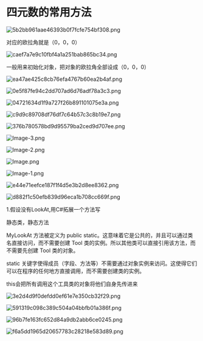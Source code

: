 # 四元数的常用方法

![5b2bb961aae46393b0f7fcfe754bf308.png](image/5b2bb961aae46393b0f7fcfe754bf308.png)

对应的欧拉角就是（0，0，0）

![caef7a7e9c10fbf4a1a251bab865bc34.png](image/caef7a7e9c10fbf4a1a251bab865bc34.png)

一般用来初始化对象，把对象的欧拉角全部设成（0，0，0）

![ea47ae425c8cb76efa4767b60ea2b4af.png](image/ea47ae425c8cb76efa4767b60ea2b4af.png)

![0e5f87fe94c2dd707ad6d76adf78a3c3.png](image/0e5f87fe94c2dd707ad6d76adf78a3c3.png)

![04721634d1f9a727f26b891101075e3a.png](image/04721634d1f9a727f26b891101075e3a.png)

![c9d9c89708df76df7c64b57c3c8b19e7.png](image/c9d9c89708df76df7c64b57c3c8b19e7.png)

![376b780578bd9d95579ba2ced9d707ee.png](image/376b780578bd9d95579ba2ced9d707ee.png)

![Image-3.png](image/Image-3.png)

![Image-2.png](image/Image-2.png)

![Image.png](image/Image.png)

![Image-1.png](image/Image-1.png)

![e44e71eefce187f1f4d5e3b2d8ee8362.png](image/e44e71eefce187f1f4d5e3b2d8ee8362.png)

![d882f1c50efb839d96eca1b708cc669f.png](image/d882f1c50efb839d96eca1b708cc669f.png)

1.假设没有LookAt,用C#拓展一个方法写

静态类，静态方法

MyLookAt 方法被定义为 public static。这意味着它是公共的，并且可以通过类名直接访问，而不需要创建 Tool 类的实例。所以其他类可以直接引用该方法，而不需要先创建 Tool 类的对象。

static 关键字使得成员（字段、方法等）不需要通过对象实例来访问。这使得它们可以在程序的任何地方直接调用，而不需要创建类的实例。

this会把所有调用这个工具类的对象将他们自身先传进来

![3e2d4d9f0defdd0ef61e7e350cb32f29.png](image/3e2d4d9f0defdd0ef61e7e350cb32f29.png)

![591319c098c389c504a04bbfb01a386f.png](image/591319c098c389c504a04bbfb01a386f.png)

![96b7fe163fc652d84a9db2abb6ce0245.png](image/96b7fe163fc652d84a9db2abb6ce0245.png)

![f6a5dd1965d20657783c28218e583d89.png](image/f6a5dd1965d20657783c28218e583d89.png)
